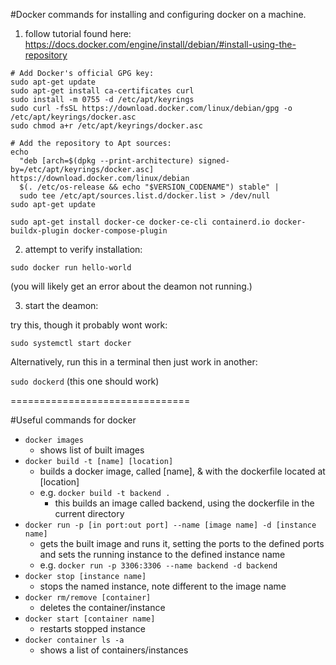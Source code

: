 #Docker commands for installing and configuring docker on a machine.

1. follow tutorial found here: https://docs.docker.com/engine/install/debian/#install-using-the-repository

```
# Add Docker's official GPG key:
sudo apt-get update
sudo apt-get install ca-certificates curl
sudo install -m 0755 -d /etc/apt/keyrings
sudo curl -fsSL https://download.docker.com/linux/debian/gpg -o /etc/apt/keyrings/docker.asc
sudo chmod a+r /etc/apt/keyrings/docker.asc

# Add the repository to Apt sources:
echo 
  "deb [arch=$(dpkg --print-architecture) signed-by=/etc/apt/keyrings/docker.asc] https://download.docker.com/linux/debian 
  $(. /etc/os-release && echo "$VERSION_CODENAME") stable" | 
  sudo tee /etc/apt/sources.list.d/docker.list > /dev/null
sudo apt-get update

sudo apt-get install docker-ce docker-ce-cli containerd.io docker-buildx-plugin docker-compose-plugin
```

2. attempt to verify installation:

`sudo docker run hello-world`

(you will likely get an error about the deamon not running.)


3. start the deamon:

try this, though it probably wont work:

`sudo systemctl start docker`

Alternatively, run this in a terminal then just work in another:

`sudo dockerd`
(this one should work)

===============================

#Useful commands for docker

* `docker images`
    * shows list of built images
* `docker build -t [name] [location]`
    * builds a docker image, called [name], & with the dockerfile located at [location]
    * e.g. `docker build -t backend .`
        * this builds an image called backend, using the dockerfile in the current directory
* `docker run -p [in port:out port] --name [image name] -d [instance name]`
    * gets the built image and runs it, setting the ports to the defined ports and sets the running instance to the defined instance name
    * e.g. `docker run -p 3306:3306 --name backend -d backend`
* `docker stop [instance name]`
    * stops the named instance, note different to the image name
* `docker rm/remove [container]`
    * deletes the container/instance
* `docker start [container name]`
    * restarts stopped instance
* `docker container ls -a`
    * shows a list of containers/instances

